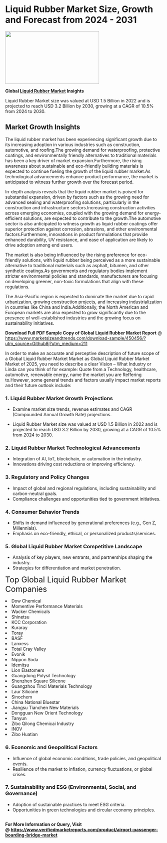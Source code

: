 <H1>Liquid Rubber Market Size, Growth and Forecast from 2024 - 2031</H1><img class="aligncenter size-medium wp-image-584254" src="https://thirdeyenews.in/wp-content/uploads/2024/09/Global-Market-Research-300x168.jpeg" alt="" width="300" height="168" /><p><strong>Global&nbsp;<a href="https://www.marketsizeandtrends.com/download-sample/450456/?utm_source=Github8j?utm_medium=211">Liquid Rubber Market</a> Insights</strong></p><p>Liquid Rubber Market size was valued at USD 1.5 Billion in 2022 and is projected to reach USD 3.2 Billion by 2030, growing at a CAGR of 10.5% from 2024 to 2030.</p><p><h2>Market Growth Insights</h2> <p>The liquid rubber market has been experiencing significant growth due to its increasing adoption in various industries such as construction, automotive, and roofing.The growing demand for waterproofing, protective coatings, and environmentally friendly alternatives to traditional materials has been a key driver of market expansion.Furthermore, the rising awareness about sustainable and eco-friendly building materials is expected to continue fueling the growth of the liquid rubber market.As technological advancements enhance product performance, the market is anticipated to witness further growth over the forecast period.</p> <p>In-depth analysis reveals that the liquid rubber market is poised for substantial expansion, driven by factors such as the growing need for advanced sealing and waterproofing solutions, particularly in the construction and infrastructure sectors.Increasing construction activities across emerging economies, coupled with the growing demand for energy-efficient solutions, are expected to contribute to the growth.The automotive sector is also anticipated to witness growth as liquid rubber coatings offer superior protection against corrosion, abrasions, and other environmental factors.Furthermore, innovations in product formulations that provide enhanced durability, UV resistance, and ease of application are likely to drive adoption among end users.</p> <p>The market is also being influenced by the rising preference for eco-friendly solutions, with liquid rubber being perceived as a more sustainable alternative to traditional materials such as asphalt, bitumen, and other synthetic coatings.As governments and regulatory bodies implement stricter environmental policies and standards, manufacturers are focusing on developing greener, non-toxic formulations that align with these regulations.</p> <p>The Asia-Pacific region is expected to dominate the market due to rapid urbanization, growing construction projects, and increasing industrialization in countries like China and India.Additionally, the North American and European markets are also expected to grow significantly due to the presence of well-established industries and the growing focus on sustainability initiatives.</p> <p><span class=""><strong>Download Full PDF Sample Copy of Global Liquid Rubber Market Report</strong> @ <a href="https://www.marketsizeandtrends.com/download-sample/450456/?utm_source=Github8j?utm_medium=211" target="_blank">https://www.marketsizeandtrends.com/download-sample/450456/?utm_source=Github8j?utm_medium=211</a></span></p><p>In order to make an accurate and perceptive description of future scope of a Global&nbsp;Liquid Rubber Market Market as Global&nbsp;Liquid Rubber Market Market of 2025, you need to describe a clear Vision &ndash; What Industry or Linda can you think of for example: Quote from a Technology, healthcare, automotive, renewable energy, name the market you are Reffering to.However, some general trends and factors usually impact market reports and their future outlook include:</p><h3>1.&nbsp;<strong>Liquid Rubber Market Growth Projections</strong></h3><ul><li>Examine market size trends, revenue estimates and CAGR (Compounded Annual Growth Rate) projections.</li><li><p>Liquid Rubber Market size was valued at USD 1.5 Billion in 2022 and is projected to reach USD 3.2 Billion by 2030, growing at a CAGR of 10.5% from 2024 to 2030.</p></li></ul><h3>2.&nbsp;<strong>Liquid Rubber Market Technological Advancements</strong></h3><ul><li>Integration of AI, IoT, blockchain, or automation in the industry.</li><li>Innovations driving cost reductions or improving efficiency.</li></ul><h3>3.&nbsp;<strong>Regulatory and Policy Changes</strong></h3><ul><li>Impact of global and regional regulations, including sustainability and carbon-neutral goals.</li><li>Compliance challenges and opportunities tied to government initiatives.</li></ul><h3>4.&nbsp;<strong>Consumer Behavior Trends</strong></h3><ul><li>Shifts in demand influenced by generational preferences (e.g., Gen Z, Millennials).</li><li>Emphasis on eco-friendly, ethical, or personalized products/services.</li></ul><h3>5.&nbsp;<strong>Global Liquid Rubber Market Competitive Landscape</strong></h3><ul><li>Analysis of key players, new entrants, and partnerships shaping the industry.</li><li>Strategies for differentiation and market penetration.</li></ul><p data-pm-slice="1 1 []"><span style="color: inherit; font-family: inherit; font-size: 25px;">Top Global Liquid Rubber Market Companies</span></p><div class="" data-test-id=""><p><li>Dow Chemical</li><li> Momentive Performance Materials</li><li> Wacker Chemicals</li><li> Shinetsu</li><li> KCC Corporation</li><li> Kuraray</li><li> Toray</li><li> BASF</li><li> Lanxess</li><li> Total Cray Valley</li><li> Evonik</li><li> Nippon Soda</li><li> Idemitsu</li><li> Lion Elastomers</li><li> Guangdong Polysil Technology</li><li> Shenzhen Square Silicone</li><li> Guangzhou Tinci Materials Technology</li><li> Laur Silicone</li><li> Sinochem</li><li> China National Bluestar</li><li> Jiangsu Tianchen New Materials</li><li> Dongguan New Orient Technology</li><li> Tanyun</li><li> Zibo Qilong Chemicai Industry</li><li> INOV</li><li> Zibo Huatian</li></p></div><h3>6.&nbsp;<strong>Economic and Geopolitical Factors</strong></h3><ul><li>Influence of global economic conditions, trade policies, and geopolitical events.</li><li>Resilience of the market to inflation, currency fluctuations, or global crises.</li></ul><h3>7.&nbsp;<strong>Sustainability and ESG (Environmental, Social, and Governance)</strong></h3><ul><li>Adoption of sustainable practices to meet ESG criteria.</li><li>Opportunities in green technologies and circular economy principles.</li></ul><h2><strong style="font-size: 14px;">For More Information or Query, Visit @&nbsp;</strong><a style="background-color: #ffffff; font-size: 14px;" href="https://www.marketsizeandtrends.com/report/liquid-rubber-market/" target="_blank">https://www.verifiedmarketreports.com/product/airport-passenger-boarding-bridge-market</a></h2>
